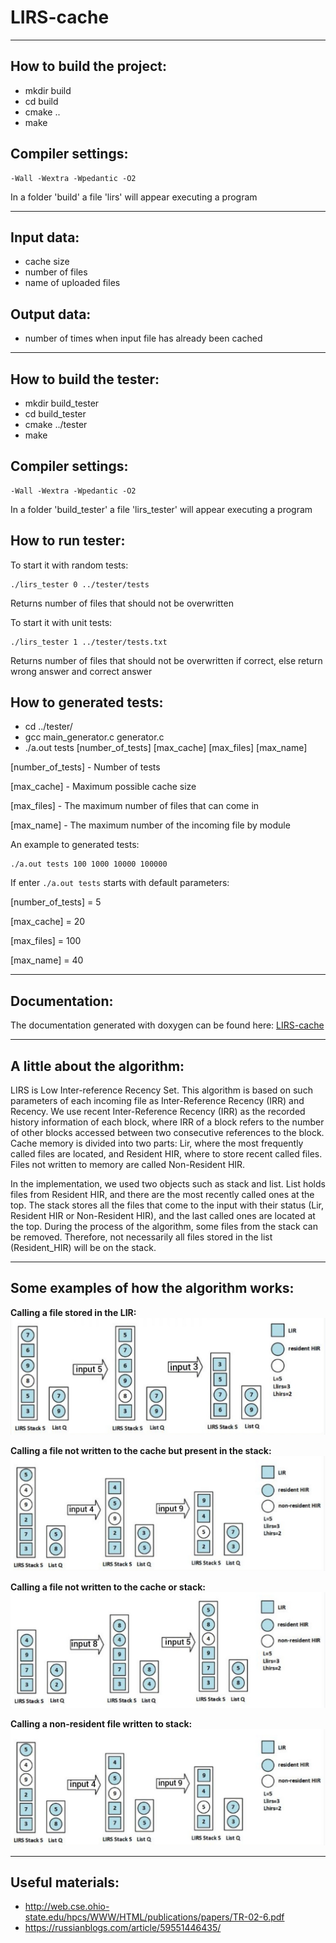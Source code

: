 # LIRS-cache
---
## How to build the project: 

* mkdir build
* cd build
* cmake ..
* make 

## Compiler settings:
```
-Wall -Wextra -Wpedantic -O2
```
In a folder 'build' a file 'lirs' will appear executing a program

---
## Input data:
* cache size
* number of files
* name of uploaded files
## Output data:
* number of times when input file has already been cached
---
## How to build the tester:

* mkdir build_tester
* cd build_tester
* cmake ../tester
* make 

## Compiler settings:
```
-Wall -Wextra -Wpedantic -O2
```
In a folder 'build_tester' a file 'lirs_tester' will appear executing a program

## How to run tester:

To start it with random tests: 
```
./lirs_tester 0 ../tester/tests
```
Returns number of files that should not be overwritten

To start it with unit tests: 
```
./lirs_tester 1 ../tester/tests.txt
``` 
Returns number of files that should not be overwritten if correct, else return wrong answer and correct answer

## How to generated tests:

* cd ../tester/
* gcc main_generator.c generator.c
* ./a.out tests [number_of_tests] [max_cache] [max_files] [max_name]

[number_of_tests] - Number of tests

[max_cache] - Maximum possible cache size

[max_files] - The maximum number of files that can come in

[max_name] - The maximum number of the incoming file by module     

An example to generated tests:
```
./a.out tests 100 1000 10000 100000
```

If enter ```./a.out tests``` starts with default parameters:

[number_of_tests] = 5

[max_cache] = 20

[max_files] = 100

[max_name] = 40  

---
## Documentation:

The documentation generated with doxygen can be found here:
[LIRS-cache](https://xkobi74.github.io/LIRS-cache/html/index.html)

---
## A little about the algorithm:
LIRS is Low Inter-reference Recency Set. This algorithm is based on such parameters of each incoming file as 
Inter-Reference Recency (IRR) and Recency. We use recent Inter-Reference Recency (IRR) as the recorded
history information of each block, where IRR of a block refers to the number of other blocks accessed between 
two consecutive references to the block. Cache memory is divided into two parts: Lir, where the most frequently 
called files are located, and Resident HIR, where to store recent called files. Files not written to memory are called Non-Resident HIR.

In the implementation, we used two objects such as stack and list. List holds files from Resident HIR, 
and there are the most recently called ones at the top. The stack stores all the files that come to the input
with their status (Lir, Resident HIR or Non-Resident HIR), and the last called ones are located at the top. 
During the process of the algorithm, some files from the stack can be removed. Therefore, not necessarily all 
files stored in the list (Resident_HIR) will be on the stack.

---
## Some examples of how the algorithm works:

**Calling a file stored in the LIR:**
![Calling a file stored in the LIR](https://github.com/xKobi74/LIRS-cache/blob/main/pictures/1.jpg)

**Calling a file not written to the cache but present in the stack:**
![Calling a file not written to the cache but present in the stack](https://github.com/xKobi74/LIRS-cache/blob/main/pictures/2.jpg)

**Calling a file not written to the cache or stack:**
![Calling a file not written to the cache or stack](https://github.com/xKobi74/LIRS-cache/blob/main/pictures/3.jpg)

**Calling a non-resident file written to stack:**
![Calling a non-resident file written to stack](https://github.com/xKobi74/LIRS-cache/blob/main/pictures/4.jpg)

---

## Useful materials:
+ http://web.cse.ohio-state.edu/hpcs/WWW/HTML/publications/papers/TR-02-6.pdf
+ https://russianblogs.com/article/59551446435/
